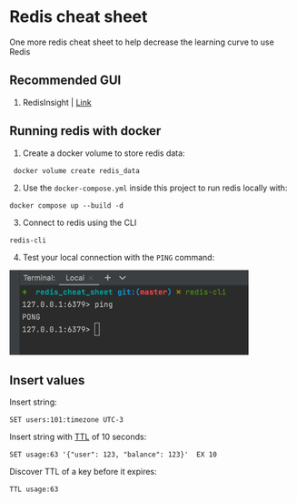 # Redis cheat sheet

One more redis cheat sheet to help decrease the learning curve to use Redis

## Recommended GUI

1. RedisInsight | [Link](https://redislabs.com/redis-enterprise/redis-insight/)

## Running redis with docker

1. Create a docker volume to store redis data:

```shell
 docker volume create redis_data
```

2. Use the `docker-compose.yml` inside this project to run redis locally with:

```shell
docker compose up --build -d
```

3. Connect to redis using the CLI

```shell
redis-cli
```

4. Test your local connection with the `PING` command:

![img.png](images/redis-cli.png)

## Insert values

Insert string:

```
SET users:101:timezone UTC-3
```

Insert string with [TTL](https://en.wikipedia.org/wiki/Time_to_live) of 10 seconds:

```
SET usage:63 '{"user": 123, "balance": 123}'  EX 10
```

Discover TTL of a key before it expires:

```
TTL usage:63
```
